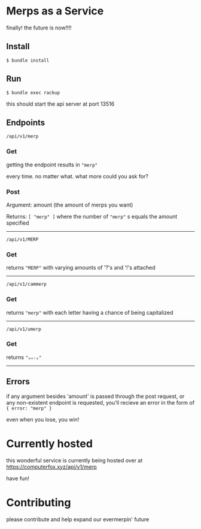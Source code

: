 # Merps as a Service

finally! the future is now!!!!

## Install

`$ bundle install`

## Run

`$ bundle exec rackup`

this should start the api server at port 13516


## Endpoints

`/api/v1/merp`

### Get

getting the endpoint results in `"merp"`

every time. no matter what.  what more could you ask for?

### Post

Argument: amount (the amount of merps you want)

Returns: `[ "merp" ]` where the number of `"merp"` s equals the amount specified

---

`/api/v1/MERP`

### Get

returns `"MERP"` with varying amounts of '?'s and '!'s attached 

---

`/api/v1/cammerp`

### Get

returns `"merp"` with each letter having a chance of being capitalized

---

`/api/v1/umerp`

### Get

returns `"ₘₑᵣₚ"`

---

## Errors

if any argument besides 'amount' is passed through the post request, or any non-existent endpoint is requested, you'll recieve an error in the form of `{ error: "merp" }`

even when you lose, you win!


# Currently hosted

this wonderful service is currently being hosted over at https://computerfox.xyz/api/v1/merp

have fun!


# Contributing

please contribute and help expand our evermerpin' future

